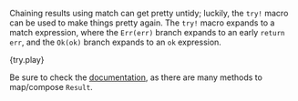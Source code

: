 Chaining results using match can get pretty untidy; luckily, the `try!` macro
can be used to make things pretty again. The `try!` macro expands to a match
expression, where the `Err(err)` branch expands to an early `return err`, and
the `Ok(ok)` branch expands to an `ok` expression.

{try.play}

Be sure to check the [documentation](http://doc.rust-lang.org/std/result/type.Result.html),
as there are many methods to map/compose `Result`.
